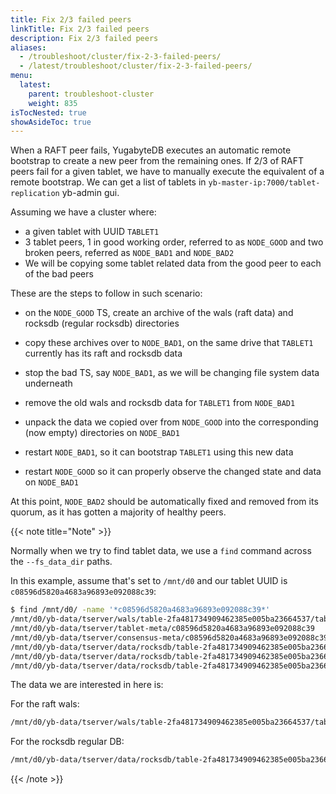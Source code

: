 ```yaml
---
title: Fix 2/3 failed peers
linkTitle: Fix 2/3 failed peers
description: Fix 2/3 failed peers
aliases:
  - /troubleshoot/cluster/fix-2-3-failed-peers/
  - /latest/troubleshoot/cluster/fix-2-3-failed-peers/
menu:
  latest:
    parent: troubleshoot-cluster
    weight: 835
isTocNested: true
showAsideToc: true
---
```


When a RAFT peer fails, YugabyteDB executes an automatic remote bootstrap to create a new peer from the remaining ones.
If 2/3 of RAFT peers fail for a given tablet, we have to manually execute the equivalent of a remote bootstrap. We
 can get a list of tablets in `yb-master-ip:7000/tablet-replication` yb-admin gui. 


Assuming we have a cluster where:

- a given tablet with UUID `TABLET1`
- 3 tablet peers, 1 in good working order, referred to as `NODE_GOOD` and two broken peers, referred as `NODE_BAD1` and `NODE_BAD2`
- We will be copying some tablet related data from the good peer to each of the bad peers

These are the steps to follow in such scenario:

- on the `NODE_GOOD` TS, create an archive of the wals (raft data) and rocksdb (regular rocksdb) directories

- copy these archives over to `NODE_BAD1`, on the same drive that `TABLET1` currently has its raft and rocksdb data

- stop the bad TS, say `NODE_BAD1`, as we will be changing file system data underneath

- remove the old wals and rocksdb data for `TABLET1` from `NODE_BAD1`

- unpack the data we copied over from `NODE_GOOD` into the corresponding (now empty) directories on `NODE_BAD1`

- restart `NODE_BAD1`, so it can bootstrap `TABLET1` using this new data

- restart `NODE_GOOD` so it can properly observe the changed state and data on `NODE_BAD1`

At this point, `NODE_BAD2` should be automatically fixed and removed from its quorum, as it has gotten a majority of healthy peers.

{{< note title="Note" >}}

Normally when we try to find tablet data, we use a `find` command across the `--fs_data_dir` paths. 

In this example, assume that's set to `/mnt/d0` and our tablet UUID is `c08596d5820a4683a96893e092088c39`:

```bash
$ find /mnt/d0/ -name '*c08596d5820a4683a96893e092088c39*'
/mnt/d0/yb-data/tserver/wals/table-2fa481734909462385e005ba23664537/tablet-c08596d5820a4683a96893e092088c39
/mnt/d0/yb-data/tserver/tablet-meta/c08596d5820a4683a96893e092088c39
/mnt/d0/yb-data/tserver/consensus-meta/c08596d5820a4683a96893e092088c39
/mnt/d0/yb-data/tserver/data/rocksdb/table-2fa481734909462385e005ba23664537/tablet-c08596d5820a4683a96893e092088c39
/mnt/d0/yb-data/tserver/data/rocksdb/table-2fa481734909462385e005ba23664537/tablet-c08596d5820a4683a96893e092088c39.intents
/mnt/d0/yb-data/tserver/data/rocksdb/table-2fa481734909462385e005ba23664537/tablet-c08596d5820a4683a96893e092088c39.snapshots
```

The data we are interested in here is:

For the raft wals: 
```bash
/mnt/d0/yb-data/tserver/wals/table-2fa481734909462385e005ba23664537/tablet-c08596d5820a4683a96893e092088c39
```

For the rocksdb regular DB: 
```bash
/mnt/d0/yb-data/tserver/data/rocksdb/table-2fa481734909462385e005ba23664537/tablet-c08596d5820a4683a96893e092088c39
```

{{< /note >}}

